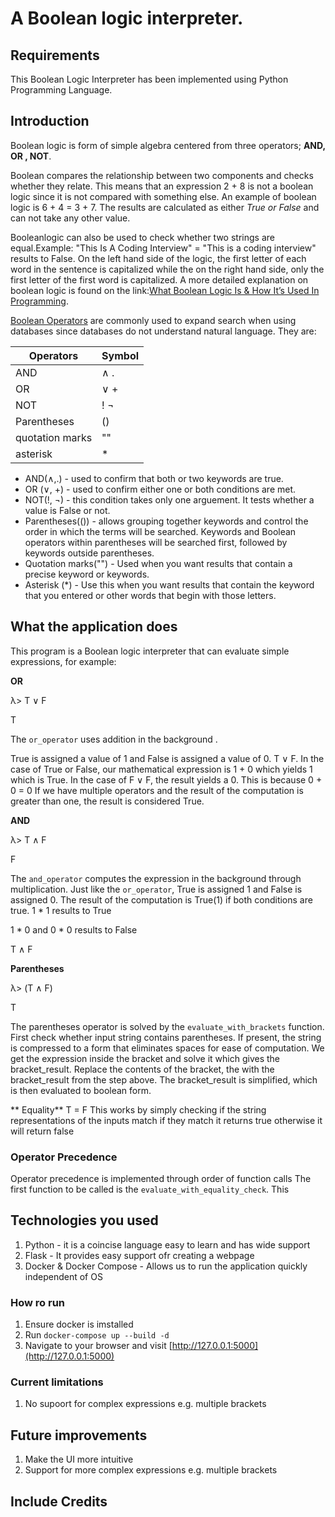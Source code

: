 # A Boolean logic interpreter.

## Requirements

This Boolean Logic Interpreter has been implemented using Python Programming Language. 
 
## Introduction 
Boolean logic is form of simple algebra centered from three operators; **AND, OR , NOT**.  

Boolean compares the relationship between two components and checks whether they relate. This means that an expression 2 + 8 is not a boolean logic since it is not compared with something else. An example of boolean logic is 6 + 4 = 3 + 7. The results are calculated as either *True or False* and can not take any other value. 

Booleanlogic can also be used to check whether two strings are equal.Example: "This Is A Coding Interview" = "This is a coding interview" results to False. On the left hand side of the logic, the first letter of each word in the sentence is capitalized while the on the right hand side, only the first letter of the first word is capitalized. A more detailed explanation on boolean logic is found on the link:[What Boolean Logic Is & How It’s Used In Programming](https://www.codecademy.com/resources/blog/what-is-boolean-logic/).

[Boolean Operators](https://www.scribbr.com/working-with-sources/boolean-operators/#:~:text=Boolean%20operators%20are%20specific%20words,parentheses%20()%2C%20and%20asterisks%20*.) are commonly used to expand search when using databases since databases do not understand natural language. They are:

| Operators | Symbol |
| ---------- | ------- |
| AND | ∧ . |
| OR | ∨ + |
| NOT | ! ¬ | 
| Parentheses | () | 
| quotation marks | "" | 
| asterisk | * |

- AND(∧,.) - used to confirm that both or two keywords are true.
- OR (∨, +)  -  used to confirm either one or both conditions are met.
- NOT(!, ¬) - this condition takes only one arguement. It tests whether a value is False or not. 
- Parentheses(()) - allows grouping together keywords and control the order in which the terms will be searched. Keywords and Boolean operators within parentheses will be searched first, followed by keywords outside parentheses.
- Quotation marks("") - Used when you want results that contain a precise keyword or keywords.
- Asterisk (*) - Use this when you want results that contain the keyword that you entered or other words that begin with those letters.

## What the application does

 This program is a Boolean logic interpreter that can evaluate simple expressions, for example:

**OR** 

λ> T ∨ F

T

The `or_operator` uses addition in the background . 

True is assigned a value of 1 and False is assigned a value of 0. 
T ∨ F. In the case of True or False, our mathematical expression is 1 + 0 which yields 1 which is True. In the case of F ∨ F, the result yields a 0. This is because 0 + 0 = 0 
If we have multiple operators and the result of the computation is greater than one, the result is considered True.


**AND**

λ> T ∧ F

F

The `and_operator` computes the expression in the background through multiplication. 
Just like the `or_operator`, True is assigned 1 and False is assigned 0. 
The result of the computation is True(1) if both conditions are true. 
1 * 1 results to  True

1 *  0 and 0 * 0 results to False

 T ∧ F
 
**Parentheses**

λ> (T ∧ F)

T

The parentheses operator is solved by the `evaluate_with_brackets` function. 
First check whether input string contains parentheses. 
If present, the string is compressed to a form that eliminates spaces for ease of computation. 
We get the expression inside the bracket and solve it which gives the bracket_result.
Replace the contents of the bracket, the  with the bracket_result from the step above.
The bracket_result is simplified, which is then evaluated to boolean form.

** Equality**
T = F
This works by simply checking if the string representations of the inputs match
if they match it returns true otherwise it will return false

### Operator Precedence
Operator precedence is implemented through order of function calls
The first function to be called is the `evaluate_with_equality_check`. This 

## Technologies you used
1. Python - it is a coincise language easy to learn and has wide support
2. Flask - It provides easy support ofr creating a webpage
3. Docker & Docker Compose - Allows us to run the application quickly independent of OS
   

### How ro run
1. Ensure docker is imstalled
2. Run `docker-compose up --build -d`
3. Navigate to your browser and visit [http://127.0.0.1:5000](http://127.0.0.1:5000)

### Current limitations
1. No supoort for complex expressions e.g. multiple brackets
   
## Future improvements
1. Make the UI more intuitive
2. Support for more complex expressions e.g. multiple brackets

## Include Credits
